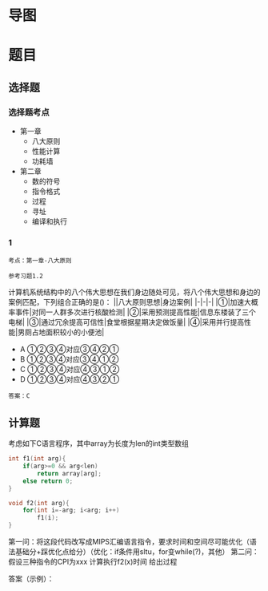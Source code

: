 # 导图

# 题目
## 选择题
### 选择题考点
- 第一章
    - 八大原则
    - 性能计算
    - 功耗墙
- 第二章
    - 数的符号
    - 指令格式
    - 过程
    - 寻址
    - 编译和执行

### 1
`考点：第一章-八大原则`

`参考习题1.2`

计算机系统结构中的八个伟大思想在我们身边随处可见，将八个伟大思想和身边的案例匹配，下列组合正确的是()：
||八大原则思想|身边案例|
|-|-|-|
|①|加速大概率事件|对同一人群多次进行核酸检测|
|②|采用预测提高性能|信息东楼装了三个电梯|
|③|通过冗余提高可信性|食堂根据星期决定做饭量|
|④|采用并行提高性能|男厕占地面积较小的小便池|

- A ①②③④对应③④②①
- B ①②③④对应③④①②
- C ①②③④对应④③①②
- D ①②③④对应④③②①

`答案：C`

## 计算题
考虑如下C语言程序，其中array为长度为len的int类型数组
```C
int f1(int arg){
    if(arg>=0 && arg<len)
        return array[arg];
    else return 0;
}

void f2(int arg){
    for(int i=-arg; i<arg; i++)
        f1(i);
}
```
第一问：将这段代码改写成MIPS汇编语言指令，要求时间和空间尽可能优化（语法基础分+踩优化点给分）（优化：if条件用sltu，for变while(?)，其他）
第二问：假设三种指令的CPI为xxx 计算执行f2(x)时间 给出过程

答案（示例）：
